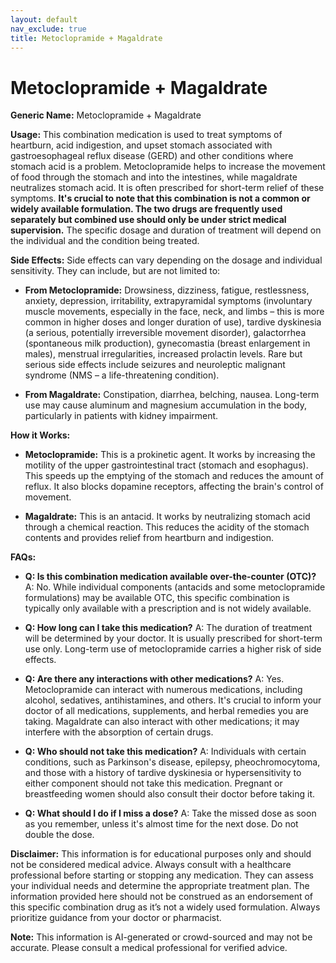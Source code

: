 ```yaml
---
layout: default
nav_exclude: true
title: Metoclopramide + Magaldrate
---
```


# Metoclopramide + Magaldrate

**Generic Name:** Metoclopramide + Magaldrate

**Usage:** This combination medication is used to treat symptoms of heartburn, acid indigestion, and upset stomach associated with gastroesophageal reflux disease (GERD) and other conditions where stomach acid is a problem.  Metoclopramide helps to increase the movement of food through the stomach and into the intestines, while magaldrate neutralizes stomach acid.  It is often prescribed for short-term relief of these symptoms.  **It's crucial to note that this combination is not a common or widely available formulation.  The two drugs are frequently used separately but combined use should only be under strict medical supervision.**  The specific dosage and duration of treatment will depend on the individual and the condition being treated.


**Side Effects:**  Side effects can vary depending on the dosage and individual sensitivity.  They can include, but are not limited to:

* **From Metoclopramide:**  Drowsiness, dizziness, fatigue, restlessness, anxiety, depression, irritability, extrapyramidal symptoms (involuntary muscle movements, especially in the face, neck, and limbs – this is more common in higher doses and longer duration of use), tardive dyskinesia (a serious, potentially irreversible movement disorder), galactorrhea (spontaneous milk production), gynecomastia (breast enlargement in males), menstrual irregularities, increased prolactin levels.  Rare but serious side effects include seizures and neuroleptic malignant syndrome (NMS – a life-threatening condition).

* **From Magaldrate:** Constipation, diarrhea, belching, nausea.  Long-term use may cause aluminum and magnesium accumulation in the body, particularly in patients with kidney impairment.


**How it Works:**

* **Metoclopramide:**  This is a prokinetic agent. It works by increasing the motility of the upper gastrointestinal tract (stomach and esophagus). This speeds up the emptying of the stomach and reduces the amount of reflux. It also blocks dopamine receptors, affecting the brain's control of movement.

* **Magaldrate:** This is an antacid. It works by neutralizing stomach acid through a chemical reaction.  This reduces the acidity of the stomach contents and provides relief from heartburn and indigestion.


**FAQs:**

* **Q: Is this combination medication available over-the-counter (OTC)?**  A: No.  While individual components (antacids and some metoclopramide formulations) may be available OTC, this specific combination is typically only available with a prescription and is not widely available.

* **Q: How long can I take this medication?** A:  The duration of treatment will be determined by your doctor. It is usually prescribed for short-term use only.  Long-term use of metoclopramide carries a higher risk of side effects.

* **Q: Are there any interactions with other medications?** A: Yes. Metoclopramide can interact with numerous medications, including alcohol, sedatives, antihistamines, and others. It's crucial to inform your doctor of all medications, supplements, and herbal remedies you are taking.  Magaldrate can also interact with other medications; it may interfere with the absorption of certain drugs.

* **Q: Who should not take this medication?** A:  Individuals with certain conditions, such as Parkinson's disease, epilepsy, pheochromocytoma, and those with a history of tardive dyskinesia or hypersensitivity to either component should not take this medication.  Pregnant or breastfeeding women should also consult their doctor before taking it.

* **Q: What should I do if I miss a dose?** A: Take the missed dose as soon as you remember, unless it's almost time for the next dose. Do not double the dose.

**Disclaimer:** This information is for educational purposes only and should not be considered medical advice. Always consult with a healthcare professional before starting or stopping any medication. They can assess your individual needs and determine the appropriate treatment plan.  The information provided here should not be construed as an endorsement of this specific combination drug as it’s not a widely used formulation.  Always prioritize guidance from your doctor or pharmacist.


**Note:** This information is AI-generated or crowd-sourced and may not be accurate. Please consult a medical professional for verified advice.